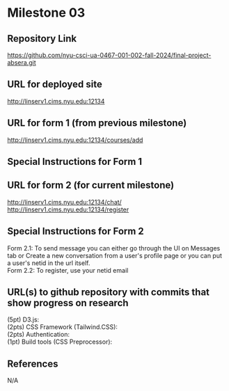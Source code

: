 Milestone 03
===

Repository Link
---
https://github.com/nyu-csci-ua-0467-001-002-fall-2024/final-project-absera.git


URL for deployed site 
---
http://linserv1.cims.nyu.edu:12134

URL for form 1 (from previous milestone) 
---
http://linserv1.cims.nyu.edu:12134/courses/add

Special Instructions for Form 1
---

URL for form 2 (for current milestone)
---
http://linserv1.cims.nyu.edu:12134/chat/<netid> <br>
http://linserv1.cims.nyu.edu:12134/register

Special Instructions for Form 2
---
Form 2.1: To send message you can either go through the UI on Messages tab or Create a new conversation from a user's profile page
    or you can put a user's netid in the url itself. <br>
Form 2.2: To register, use your netid email<br>

URL(s) to github repository with commits that show progress on research
--- 
(5pt) D3.js: <br>
(2pts) CSS Framework (Tailwind.CSS):  <br>
(2pts) Authentication: <br>
(1pt) Build tools (CSS Preprocessor):  <br>

References 
---
N/A